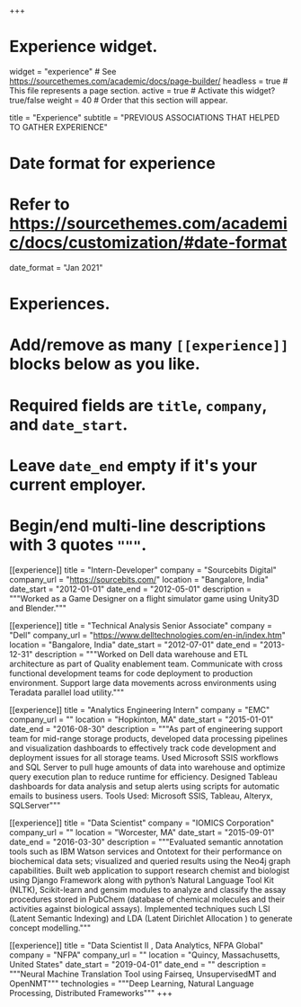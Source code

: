 +++
# Experience widget.
widget = "experience"  # See https://sourcethemes.com/academic/docs/page-builder/
headless = true  # This file represents a page section.
active = true  # Activate this widget? true/false
weight = 40  # Order that this section will appear.

title = "Experience"
subtitle = "PREVIOUS ASSOCIATIONS THAT HELPED TO GATHER EXPERIENCE"

# Date format for experience
#   Refer to https://sourcethemes.com/academic/docs/customization/#date-format
date_format = "Jan 2021"

# Experiences.
#   Add/remove as many `[[experience]]` blocks below as you like.
#   Required fields are `title`, `company`, and `date_start`.
#   Leave `date_end` empty if it's your current employer.
#   Begin/end multi-line descriptions with 3 quotes `"""`.
[[experience]]
  title = "Intern-Developer"
  company = "Sourcebits Digital"
  company_url = "https://sourcebits.com/"
  location = "Bangalore, India"
  date_start = "2012-01-01"
  date_end = "2012-05-01"
  description = """Worked as a Game Designer on a flight simulator game using Unity3D and Blender."""

[[experience]]
  title = "Technical Analysis Senior Associate"
  company = "Dell"
  company_url = "https://www.delltechnologies.com/en-in/index.htm"
  location = "Bangalore, India"
  date_start = "2012-07-01"
  date_end = "2013-12-31"
  description = """Worked on Dell data warehouse and ETL architecture as part of Quality enablement team.
                   Communicate with cross functional development teams for code deployment to production environment.
                   Support large data movements across environments using Teradata parallel load utility."""

[[experience]]
  title = "Analytics Engineering Intern"
  company = "EMC"
  company_url = ""
  location = "Hopkinton, MA"
  date_start = "2015-01-01"
  date_end = "2016-08-30"
  description = """As part of engineering support team for mid-range storage products, developed data processing pipelines and visualization dashboards to effectively track code development and deployment issues for all storage teams.
                                   Used Microsoft SSIS workflows and SQL Server to pull huge amounts of data into warehouse and optimize query execution plan to reduce runtime for efficiency.
                                   Designed Tableau dashboards for data analysis and setup alerts using scripts for automatic emails to business users.
                                   Tools Used: Microsoft SSIS, Tableau, Alteryx, SQLServer"""
                                   
[[experience]]
  title = "Data Scientist"
  company = "IOMICS Corporation"
  company_url = ""
  location = "Worcester, MA"
  date_start = "2015-09-01"
  date_end = "2016-03-30"
  description = """Evaluated semantic annotation tools such as IBM Watson services and Ontotext for their performance on biochemical data sets; visualized and queried results using the Neo4j graph capabilities.
                   Built web application to support research chemist and biologist using Django Framework along with python’s Natural Language Tool Kit (NLTK), Scikit-learn and gensim modules to analyze and classify the assay procedures stored in PubChem (database of chemical molecules and their activities against biological assays). Implemented techniques such LSI (Latent Semantic Indexing) and LDA (Latent Dirichlet Allocation ) to generate concept modelling."""

[[experience]]
  title = "Data Scientist II , Data Analytics, NFPA Global"
  company = "NFPA"
  company_url = ""
  location = "Quincy, Massachusetts, United States"
  date_start = "2019-04-01"
  date_end = ""
  description = """Neural Machine Translation Tool using Fairseq, UnsupervisedMT and OpenNMT"""
  technologies = """Deep Learning, Natural Language Processing, Distributed Frameworks"""
+++
